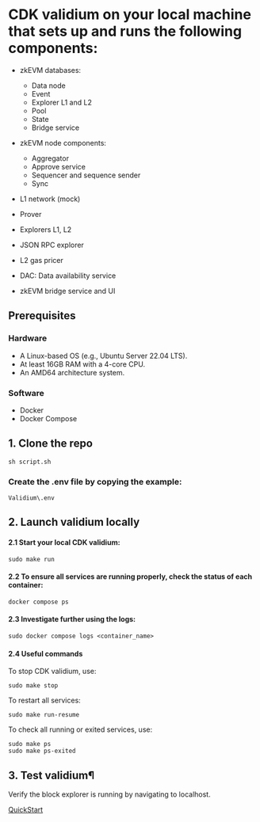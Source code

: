 # CDK validium on your local machine that sets up and runs the following components:

- zkEVM databases:
  - Data node
  - Event
  - Explorer L1 and L2
  - Pool
  - State
  - Bridge service

- zkEVM node components:
  - Aggregator
  - Approve service
  - Sequencer and sequence sender
  - Sync

- L1 network (mock)

- Prover

- Explorers L1, L2

- JSON RPC explorer

- L2 gas pricer

- DAC: Data availability service

- zkEVM bridge service and UI
## Prerequisites
### Hardware
- A Linux-based OS (e.g., Ubuntu Server 22.04 LTS).
- At least 16GB RAM with a 4-core CPU.
- An AMD64 architecture system.
### Software
- Docker
- Docker Compose

## 1. Clone the repo
```
sh script.sh 
```
### Create the .env file by copying the example:
```
Validium\.env
```
## 2. Launch validium locally

#### 2.1 Start your local CDK validium:
```
sudo make run
```
#### 2.2 To ensure all services are running properly, check the status of each container:
```
docker compose ps
```
#### 2.3 Investigate further using the logs:
```
sudo docker compose logs <container_name>
```
#### 2.4 Useful commands

To stop CDK validium, use:
```
sudo make stop
```
To restart all services:
```
sudo make run-resume
```
To check all running or exited services, use:
```
sudo make ps
sudo make ps-exited
```
## 3. Test validium¶

Verify the block explorer is running by navigating to localhost.

[QuickStart](https://docs.polygon.technology/cdk/get-started/quickstart-validium/)